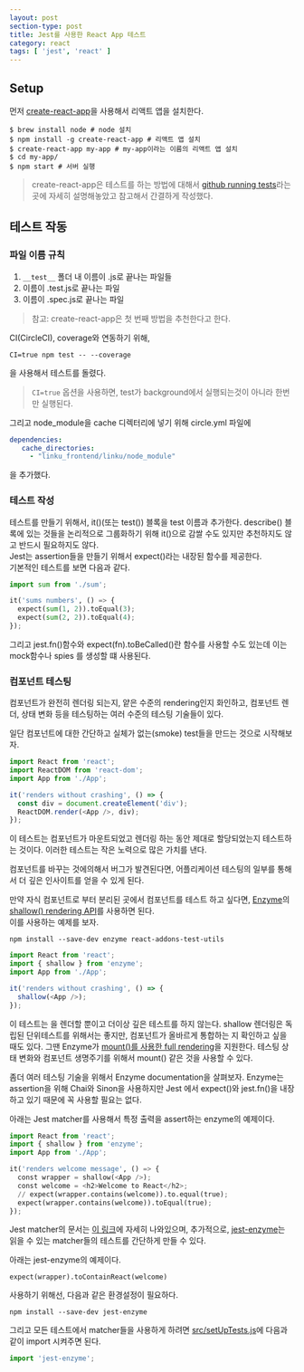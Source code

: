 ```yaml
---
layout: post
section-type: post
title: Jest를 사용한 React App 테스트
category: react
tags: [ 'jest', 'react' ]
---
```


## Setup

먼저 [create-react-app](https://github.com/facebookincubator/create-react-app)을 사용해서 리액트 앱을 설치한다.

``` shell
$ brew install node # node 설치
$ npm install -g create-react-app # 리액트 앱 설치
$ create-react-app my-app # my-app이라는 이름의 리액트 앱 설치
$ cd my-app/
$ npm start # 서버 실행
```

> create-react-app은 테스트를 하는 방법에 대해서 [github running tests](https://github.com/facebookincubator/create-react-app/blob/master/packages/react-scripts/template/README.md#running-tests)라는 곳에 자세히 설명해놓았고 참고해서 간결하게 작성했다.

## 테스트 작동

### 파일 이름 규칙

1. ```__test__``` 폴더 내 이름이 .js로 끝나는 파일들
2. 이름이 .test.js로 끝나는 파일
3. 이름이 .spec.js로 끝나는 파일

> 참고: create-react-app은 첫 번째 방법을 추천한다고 한다.

CI(CircleCI), coverage와 연동하기 위해,

``` shell
CI=true npm test -- --coverage
```

을 사용해서 테스트를 돌렸다.

> ```CI=true``` 옵션을 사용하면, test가 background에서 실행되는것이 아니라 한번만 실행된다.

그리고 node_module을 cache 디렉터리에 넣기 위해 circle.yml 파일에

``` yml
dependencies:
   cache_directories:
     - "linku_frontend/linku/node_module"
```

을 추가했다.

### 테스트 작성

테스트를 만들기 위해서, it()(또는 test()) 블록을 test 이름과 추가한다. describe() 블록에 있는 것들을 논리적으로 그룹화하기 위해 it()으로 감쌀 수도 있지만 추천하지도 않고 반드시 필요하지도 않다.  
Jest는 assertion들을 만들기 위해서 expect()라는 내장된 함수를 제공한다.  
기본적인 테스트를 보면 다음과 같다.

``` python
import sum from './sum';

it('sums numbers', () => {
  expect(sum(1, 2)).toEqual(3);
  expect(sum(2, 2)).toEqual(4);
});
```

그리고 jest.fn()함수와 expect(fn).toBeCalled()란 함수를 사용할 수도 있는데 이는 mock함수나 spies 를 생성할 떄 사용된다.

### 컴포넌트 테스팅

컴포넌트가 완전히 렌더링 되는지, 얕은 수준의 rendering인지 화인하고, 컴포넌트 렌더, 상태 변화 등을 테스팅하는 여러 수준의 테스팅 기술들이 있다.  

일단 컴포넌트에 대한 간단하고 실체가 없는(smoke) test들을 만드는 것으로 시작해보자.

``` js
import React from 'react';
import ReactDOM from 'react-dom';
import App from './App';

it('renders without crashing', () => {
  const div = document.createElement('div');
  ReactDOM.render(<App />, div);
});
```

이 테스트는 컴포넌트가 마운트되었고 렌더링 하는 동안 제대로 할당되었는지 테스트하는 것이다. 이러한 테스트는 작은 노력으로 많은 가치를 낸다.  

컴포넌트를 바꾸는 것에의해서 버그가 발견된다면, 어플리케이션 테스팅의 일부를 통해서 더 깊은 인사이트를 얻을 수 있게 된다.  

만약 자식 컴포넌트로 부터 분리된 곳에서 컴포넌트를 테스트 하고 싶다면, [Enzyme](http://airbnb.io/enzyme/)의 [shallow() rendering API](http://airbnb.io/enzyme/docs/api/shallow.html)를 사용하면 된다.  
이를 사용하는 예제를 보자.

``` shell
npm install --save-dev enzyme react-addons-test-utils
```

``` js
import React from 'react';
import { shallow } from 'enzyme';
import App from './App';

it('renders without crashing', () => {
  shallow(<App />);
});
```

이 테스트는 <App>을 렌더할 뿐이고 더이상 깊은 테스트를 하지 않는다. shallow 렌더링은 독립된 단위테스트를 위해서는 좋지만, 컴포넌트가 올바르게 통합하는 지 확인하고 싶을 때도 있다. 그땐 Enzyme가 [mount()를 사용한 full rendering](http://airbnb.io/enzyme/docs/api/mount.html)을 지원한다. 테스팅 상태 변화와 컴포넌트 생명주기를 위해서 mount() 같은 것을 사용할 수 있다.

좀더 여러 테스팅 기술을 위해서 Enzyme documentation을 살펴보자. Enzyme는 assertion을 위해 Chai와 Sinon을 사용하지만 Jest 에서 expect()와 jest.fn()을 내장하고 있기 때문에 꼭 사용할 필요는 없다.  

아래는 Jest matcher를 사용해서 특정 출력을 assert하는 enzyme의 예제이다.

``` python
import React from 'react';
import { shallow } from 'enzyme';
import App from './App';

it('renders welcome message', () => {
  const wrapper = shallow(<App />);
  const welcome = <h2>Welcome to React</h2>;
  // expect(wrapper.contains(welcome)).to.equal(true);
  expect(wrapper.contains(welcome)).toEqual(true);
});
```

Jest matcher의 문서는 [이 링크](http://facebook.github.io/jest/docs/expect.html)에 자세히 나와있으며, 추가적으로, [jest-enzyme](https://github.com/blainekasten/enzyme-matchers)는 읽을 수 있는 matcher들의 테스트를 간단하게 만들 수 있다.

아래는 jest-enzyme의 예제이다.

```
expect(wrapper).toContainReact(welcome)
```

사용하기 위해선, 다음과 같은 환경설정이 필요하다.

```
npm install --save-dev jest-enzyme
```

그리고 모든 테스트에서 matcher들을 사용하게 하려면 [src/setUpTests.js](https://github.com/facebookincubator/create-react-app/blob/master/packages/react-scripts/template/README.md#initializing-test-environment)에 다음과 같이 import 시켜주면 된다.

``` python
import 'jest-enzyme';
```
